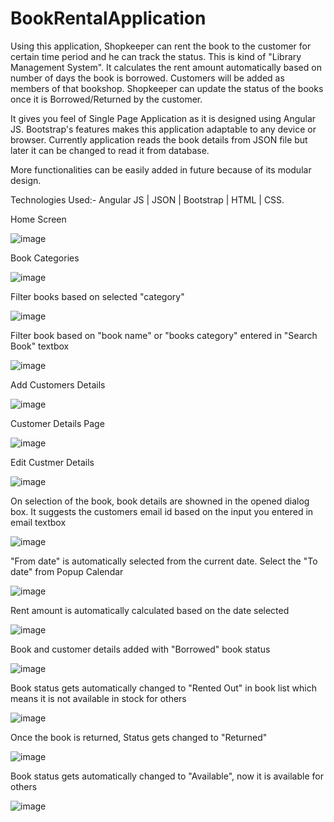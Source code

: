 # BookRentalApplication
Using this application, Shopkeeper can rent the book to the customer for certain time period and he can track the status. This is kind of "Library Management System". It calculates the rent amount automatically based on number of days the book is borrowed. Customers will be added as members of that bookshop. Shopkeeper can update the status of the books once it is Borrowed/Returned by the customer. 

It gives you feel of Single Page Application as it is designed using Angular JS. Bootstrap's features makes this application adaptable to any device or browser. Currently application reads the book details from JSON file but later it can be changed to read it from database.

More functionalities can be easily added in future because of its modular design.

Technologies Used:- Angular JS | JSON | Bootstrap | HTML | CSS.

Home Screen

![image](https://cloud.githubusercontent.com/assets/24415564/24039366/30afbcce-0b05-11e7-90e5-f43f314952d9.png)

Book Categories

![image](https://cloud.githubusercontent.com/assets/24415564/24039766/aad3551e-0b06-11e7-8945-336d349563a3.png)

Filter books based on selected "category" 

![image](https://cloud.githubusercontent.com/assets/24415564/24081593/1bb67322-0cb7-11e7-85d4-ef64b6f897cd.png)

Filter book based on "book name" or "books category" entered in "Search Book" textbox

![image](https://cloud.githubusercontent.com/assets/24415564/24082041/88932fc8-0cbf-11e7-9419-0ef2615d5df9.png)

Add Customers Details

![image](https://cloud.githubusercontent.com/assets/24415564/24082042/92e6078e-0cbf-11e7-92a6-c66e7614008a.png)

Customer Details Page

![image](https://cloud.githubusercontent.com/assets/24415564/24082070/fc8b6008-0cbf-11e7-8acf-f2ca0319e412.png)

Edit Custmer Details

![image](https://cloud.githubusercontent.com/assets/24415564/24082066/e97824ec-0cbf-11e7-8520-1c18cde35d53.png)

On selection of the book, book details are showned in the opened dialog box. It suggests the customers email id based on the input you entered in email textbox

![image](https://cloud.githubusercontent.com/assets/24415564/24082079/14a45f8c-0cc0-11e7-99f7-ef46b71c5e27.png)

"From date" is automatically selected from the current date. Select the "To date" from Popup Calendar

![image](https://cloud.githubusercontent.com/assets/24415564/24082082/1b6fcb30-0cc0-11e7-80ef-d05761668c42.png)

Rent amount is automatically calculated based on the date selected

![image](https://cloud.githubusercontent.com/assets/24415564/24082085/24131a1c-0cc0-11e7-8355-865516513a20.png)

Book and customer details added with "Borrowed" book status

![image](https://cloud.githubusercontent.com/assets/24415564/24082088/2d7ae562-0cc0-11e7-9a8c-13a3d066e5d6.png)

Book status gets automatically changed to "Rented Out" in book list which means it is not available in stock for others

![image](https://cloud.githubusercontent.com/assets/24415564/24082090/3ccebe80-0cc0-11e7-9360-c1fb89f0f85e.png)

Once the book is returned, Status gets changed to "Returned" 

![image](https://cloud.githubusercontent.com/assets/24415564/24082092/46225032-0cc0-11e7-8463-193d59597386.png)

Book status gets automatically changed to "Available", now it is available for others

![image](https://cloud.githubusercontent.com/assets/24415564/24082094/4f750fc6-0cc0-11e7-82d1-8c2acc63e863.png)

